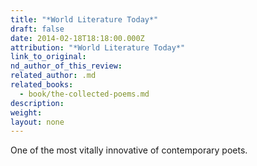 ```yaml
---
title: "*World Literature Today*"
draft: false
date: 2014-02-18T18:18:00.000Z
attribution: "*World Literature Today*"
link_to_original:
nd_author_of_this_review:
related_author: .md
related_books:
  - book/the-collected-poems.md
description:
weight:
layout: none
---
```

One of the most vitally innovative of contemporary poets.


